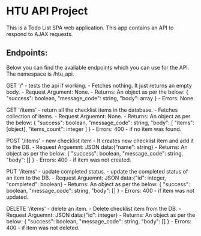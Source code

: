 # HTU API Project

This is a Todo List SPA web application. This app contains an API to respond to AJAX requests. 

## Endpoints:
Below you can find the available endpoints which you can use for the API. The namespace is /htu_api.

GET '/' - tests the api if working. 
    - Fetches nothing. It just returns an empty body. 
    - Request Argument: None. 
    - Returns: An object as per the below:
    {
        "success": boolean,
        "message_code": string,
        "body": array
    }
    - Errors: None. 

GET '/items' - return all the checklist items in the database. 
    - Fetches collection of items. 
    - Request Arguemnt: None. 
    - Returns: An object as per the below:
    {
        "success": boolean,
        "message_code": string,
        "body": [
            "items": [object],
            "items_count": integer
        ]
    }
    - Errors: 400 - if no item was found.

POST '/items' - new checklist item
    - It creates new checklist item and add it to the DB. 
    - Request Arguemnt: JSON data:{"name": string} 
    - Returns: An object as per the below:
    {
        "success": boolean,
        "message_code": string,
        "body": []
    }
    - Errors: 400 - if item was not created.

PUT '/items' - update completed status. 
    - update the completed status of an item to the DB.
    - Request Arguemnt: JSON data:{"id": integer, "completed": boolean} 
    - Returns: An object as per the below:
    {
        "success": boolean,
        "message_code": string,
        "body": []
    }
    - Errors: 400 - if item was not updated.

DELETE '/items' - delete an item. 
    - Delete checklist item from the DB.
    - Request Arguemnt: JSON data:{"id": integer} 
    - Returns: An object as per the below:
    {
        "success": boolean,
        "message_code": string,
        "body": []
    }
    - Errors: 400 - if item was not deleted.

